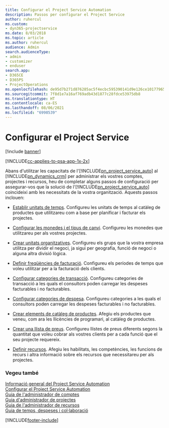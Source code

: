 ```yaml
---
title: Configurar el Project Service Automation
description: Passos per configurar el Project Service
author: ruhercul
ms.custom:
- dyn365-projectservice
ms.date: 8/03/2018
ms.topic: article
ms.author: ruhercul
audience: Admin
search.audienceType:
- admin
- customizer
- enduser
search.app:
- D365CE
- D365PS
- ProjectOperations
ms.openlocfilehash: de95d7b271d876285ac5f4ecbc595390141d9e126ce101779652828581c1f613
ms.sourcegitcommit: 7f8d1e7a16af769adb43d1877c28fdce53975db8
ms.translationtype: HT
ms.contentlocale: ca-ES
ms.lasthandoff: 08/06/2021
ms.locfileid: "6998539"
---
```

# <a name="configure-project-service"></a>Configurar el Project Service

[!include [banner](../includes/psa-now-project-operations.md)]

[!INCLUDE[cc-applies-to-psa-app-1x-2x](../includes/cc-applies-to-psa-app-1x-2x.md)]

Abans d'utilitzar les capacitats de l'[!INCLUDE[pn_project_service_auto](../includes/pn-project-service-auto.md)] al [!INCLUDE[pn_dynamics_crm](../includes/pn-dynamics-crm.md)] per administrar els vostres comptes, projectes i recursos, heu de completar alguns passos de configuració per assegurar-vos que la solució de l'[!INCLUDE[pn_project_service_auto](../includes/pn-project-service-auto.md)] coincideixi amb les necessitats de la vostra organització. Aquests passos inclouen:  
  
-   [Establir unitats de temps](../psa/set-up-time-units.md). Configureu les unitats de temps al catàleg de productes que utilitzareu com a base per planificar i facturar els projectes.  
  
-   [Configurar les monedes i el tipus de canvi](../psa/set-up-currencies-exchange-rates.md). Configureu les monedes que utilitzareu per als vostres projectes.  
  
-   [Crear unitats organitzatives](../psa/create-organizational-units.md). Configureu els grups que la vostra empresa utilitza per dividir el negoci, ja sigui per geografia, funció de negoci o alguna altra divisió lògica.  
  
-   [Definir freqüències de facturació](../psa/set-up-invoice-frequencies.md). Configureu els períodes de temps que voleu utilitzar per a la facturació dels clients.  
  
-   [Configurar categories de transacció](../psa/configure-transaction-categories.md). Configureu categories de transacció a les quals el consultors poden carregar les despeses facturables i no facturables.  
  
-   [Configurar categories de despesa](../psa/configure-expense-categories.md). Configureu categories a les quals el consultors poden carregar les despeses facturables i no facturables.  
  
-   [Crear elements de catàleg de productes](../psa/create-product-catalog-items.md). Afegiu els productes que veneu, com ara les llicències de programari, al catàleg de productes.  
  
-   [Crear una llista de preus](../psa/create-price-list.md). Configureu llistes de preus diferents segons la quantitat que voleu cobrar als vostres clients per a cada funció que el seu projecte requereix.  
  
-   [Definir recursos](../psa/set-up-resources.md). Afegiu les habilitats, les competències, les funcions de recurs i altra informació sobre els recursos que necessitareu per als projectes.  
  
### <a name="see-also"></a>Vegeu també  
 [Informació general del Project Service Automation](../psa/overview.md)   
 [Configurar el Project Service Automation](../psa/configure.md)   
 [Guia de l'administrador de comptes](../psa/account-manager-guide.md)   
 [Guia d'administrador de projectes](../psa/project-manager-guide.md)   
 [Guia de l'administrador de recursos](../psa/resource-manager-guide.md)   
 [Guia de temps, despeses i col·laboració](../psa/time-expense-collaboration-guide.md)


[!INCLUDE[footer-include](../includes/footer-banner.md)]